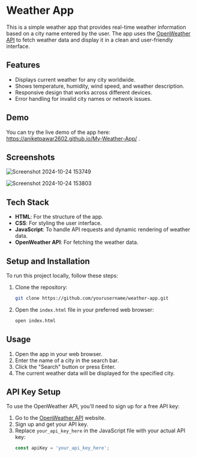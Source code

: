 # Weather App

This is a simple weather app that provides real-time weather information based on a city name entered by the user. The app uses the [OpenWeather API](https://openweathermap.org/api) to fetch weather data and display it in a clean and user-friendly interface.

## Features

- Displays current weather for any city worldwide.
- Shows temperature, humidity, wind speed, and weather description.
- Responsive design that works across different devices.
- Error handling for invalid city names or network issues.

## Demo

You can try the live demo of the app here: https://aniketpawar2602.github.io/My-Weather-App/ . 

## Screenshots
![Screenshot 2024-10-24 153749](https://github.com/user-attachments/assets/07ef33b7-62cc-4fe0-8ba6-e27406688d62)

![Screenshot 2024-10-24 153803](https://github.com/user-attachments/assets/7e15ce45-bc2f-4d21-a30b-67cd9344a3c1)


## Tech Stack

- **HTML**: For the structure of the app.
- **CSS**: For styling the user interface.
- **JavaScript**: To handle API requests and dynamic rendering of weather data.
- **OpenWeather API**: For fetching the weather data.

## Setup and Installation

To run this project locally, follow these steps:

1. Clone the repository:
    ```bash
    git clone https://github.com/yourusername/weather-app.git
    ```

2. Open the `index.html` file in your preferred web browser:
    ```bash
    open index.html
    ```

## Usage

1. Open the app in your web browser.
2. Enter the name of a city in the search bar.
3. Click the "Search" button or press Enter.
4. The current weather data will be displayed for the specified city.

## API Key Setup

To use the OpenWeather API, you'll need to sign up for a free API key:

1. Go to the [OpenWeather API](https://openweathermap.org/api) website.
2. Sign up and get your API key.
3. Replace `your_api_key_here` in the JavaScript file with your actual API key:
    ```javascript
    const apiKey = 'your_api_key_here';
    ```


